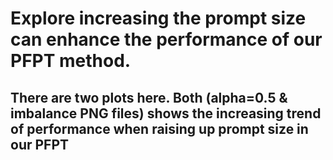 # Explore increasing the prompt size can enhance the performance of our PFPT method.
## There are two plots here. Both (alpha=0.5 & imbalance PNG files) shows the increasing trend of performance when raising up prompt size in our PFPT
